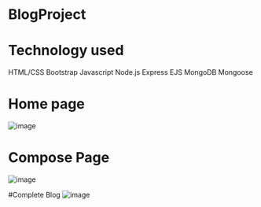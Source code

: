 ﻿# BlogProject
# Technology used
HTML/CSS
Bootstrap
Javascript
Node.js
Express
EJS
MongoDB
Mongoose

# Home page
![image](https://github.com/yuvi-bhatnagar/BlogProject/assets/108606754/7bae516b-200c-497b-924a-9bfaf17c6d8a)

# Compose Page
![image](https://github.com/yuvi-bhatnagar/BlogProject/assets/108606754/174e4086-d152-4de6-9c83-79969665a0f1)

#Complete Blog
![image](https://github.com/yuvi-bhatnagar/BlogProject/assets/108606754/dc6b5af0-3cc2-4d3c-917f-388f97fa863c)

